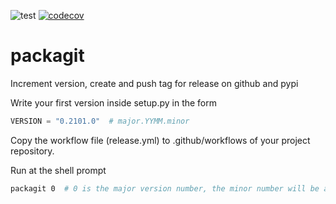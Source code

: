 ![test](https://github.com/davips/packagit/workflows/test/badge.svg)
[![codecov](https://codecov.io/gh/davips/packagit/branch/main/graph/badge.svg)](https://codecov.io/gh/davips/packagit)

# packagit
Increment version, create and push tag for release on github and pypi

Write your first version inside setup.py in the form

```python
VERSION = "0.2101.0"  # major.YYMM.minor
```

Copy the workflow file (release.yml) to .github/workflows of your project repository.

Run at the shell prompt

```bash
packagit 0  # 0 is the major version number, the minor number will be automatically incremented.
```

